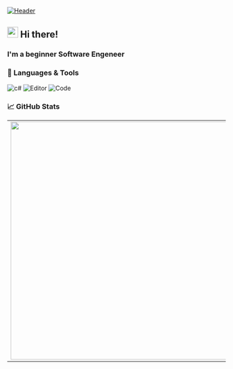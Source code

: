 [![Header](https://github.com/lauendewrau/lauendewrau/blob/main/assets/Header.png)](https://github.com/lauendewrau)

## <img src="https://raw.githubusercontent.com/lauendewrau/lauendewrau/master/wave.gif" width="25px"> Hi there! 

### I'm a beginner Software Engeneer

### 🔧 Languages & Tools
![c#](https://img.shields.io/badge/OS-Windows-2970c2?style=for-the-badge&logo=windows)
![Editor](https://img.shields.io/badge/Editor-Visual_Studio-2970c2?style=for-the-badge&logo=visualstudio)
![Code](https://img.shields.io/badge/Code-Csharp-2970c2?style=for-the-badge&logo=csharp)


### 📈 GitHub Stats
<p align="center">
  <table>
  <tr>
      <td><img width="550px" align="left" src="https://github-readme-stats.vercel.app/api?username=lauendewrau&hide_border=true&count_private=false&layout=compact&hide_title=true&show_icons=true&theme=dark&icon_color=5194f0&bg_color=0d1117" /></td>
      <td><img width="550px" src="https://github-readme-stats.vercel.app/api/top-langs/?username=lauendewrau&hide=html&layout=compact&hide_border=true&hide_title=true&theme=dark&icon_color=5194f0&bg_color=0d1117" /></td>
  </tr>   
</table>
</p>

<br />



